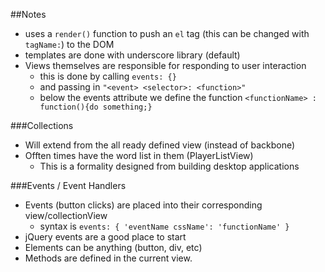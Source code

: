 ##Notes

* uses a `render()` function to push an `el` tag (this can be changed with
`tagName:`) to the DOM
* templates are done with underscore library (default)
* Views themselves are responsible for responding to user interaction
  * this is done by calling `events: {}`
  * and passing in `"<event> <selector>: <function>"`
  * below the events attribute we define the function `<functionName> : function(){do something;}`
	
###Collections

* Will extend from the all ready defined view (instead of backbone)
* Offten times have the word list in them (PlayerListView)
	* This is a formality designed from building desktop applications

###Events / Event Handlers

* Events (button clicks) are placed into their corresponding view/collectionView
	* syntax is `events: { 'eventName cssName': 'functionName' }`
* jQuery events are a good place to start
* Elements can be anything (button, div, etc)
* Methods are defined in the current view.
